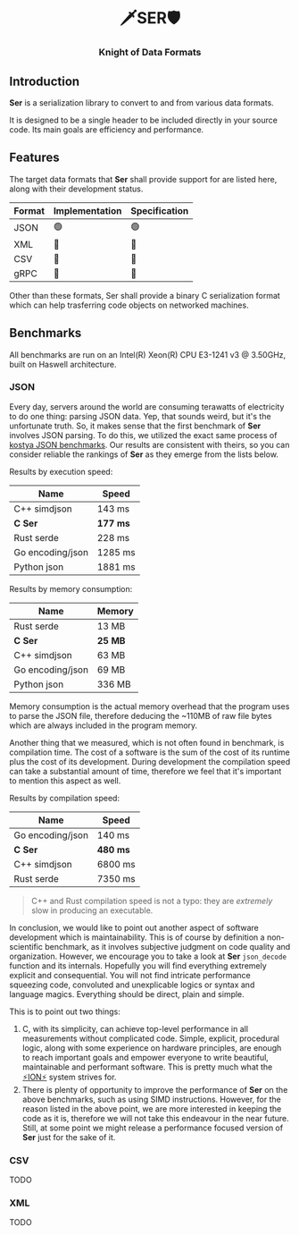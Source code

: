 <div align="center">
  <h1>🗡️SER🛡️</h1>
  <h3>Knight of Data Formats</h3>
</div>

## Introduction

**Ser** is a serialization library to convert to and from various data formats.

It is designed to be a single header to be included directly in your source code. Its
main goals are efficiency and performance.

## Features

The target data formats that **Ser** shall provide support for are listed here, along
with their development status.

| Format | Implementation | Specification |
|--------|----------------|---------------|
| JSON   |       🟢       |       🟢      |
| XML    |       🔴       |       🔴      |
| CSV    |       🔴       |       🔴      |
| gRPC   |       🔴       |       🔴      |

Other than these formats, Ser shall provide a binary C serialization format which
can help trasferring code objects on networked machines.

## Benchmarks

All benchmarks are run on an Intel(R) Xeon(R) CPU E3-1241 v3 @ 3.50GHz, built on
Haswell architecture.

### JSON

Every day, servers around the world are consuming terawatts of electricity to do one
thing: parsing JSON data. Yep, that sounds weird, but it's the unfortunate truth. So,
it makes sense that the first benchmark of **Ser** involves JSON parsing. To do this,
we utilized the exact same process of [kostya JSON benchmarks](
https://github.com/kostya/benchmarks?tab=readme-ov-file#json). Our results are
consistent with theirs, so you can consider reliable the rankings of **Ser** as they
emerge from the lists below.

Results by execution speed:

| Name                    | Speed       |
|-------------------------|-------------|
| C++     simdjson        | 143 ms      |
| **C     Ser**           | **177 ms**  |
| Rust    serde           | 228 ms      |
| Go      encoding/json   | 1285 ms     |
| Python  json            | 1881 ms     |

Results by memory consumption:

| Name                    | Memory    |
|-------------------------|-----------|
| Rust    serde           | 13 MB     |
| **C     Ser**           | **25 MB** |
| C++     simdjson        | 63 MB     |
| Go      encoding/json   | 69 MB     |
| Python  json            | 336 MB    |

Memory consumption is the actual memory overhead that the program uses to parse the
JSON file, therefore deducing the ~110MB of raw file bytes which are always included
in the program memory.

Another thing that we measured, which is not often found in benchmark, is compilation
time. The cost of a software is the sum of the cost of its runtime plus the cost of its
development. During development the compilation speed can take a substantial amount of 
time, therefore we feel that it's important to mention this aspect as well.

Results by compilation speed:

| Name                    | Speed       |
|-------------------------|-------------|
| Go      encoding/json   | 140 ms      |
| **C     Ser**           | **480 ms**  |
| C++     simdjson        | 6800 ms     |
| Rust    serde           | 7350 ms     |

> C++ and Rust compilation speed is not a typo: they are *extremely* slow in producing
> an executable.

In conclusion, we would like to point out another aspect of software development which
is maintainability. This is of course by definition a non-scientific benchmark, as it
involves subjective judgment on code quality and organization. However, we encourage
you to take a look at **Ser** `json_decode` function and its internals. Hopefully you
will find everything extremely explicit and consequential. You will not find intricate
performance squeezing code, convoluted and unexplicable logics or syntax and language
magics. Everything should be direct, plain and simple.

This is to point out two things:

  1. C, with its simplicity, can achieve top-level performance in all measurements
    without complicated code. Simple, explicit, procedural logic, along with some
    experience on hardware principles, are enough to reach important goals and empower
    everyone to write beautiful, maintainable and performant software. This is pretty
    much what the [⚡️ION⚡️](https://github.com/Pluvie/ion) system strives for.
  2. There is plenty of opportunity to improve the performance of **Ser** on the above
    benchmarks, such as using SIMD instructions. However, for the reason listed in the
    above point, we are more interested in keeping the code as it is, therefore we will
    not take this endeavour in the near future. Still, at some point we might release a
    performance focused version of **Ser** just for the sake of it.

### CSV

TODO

### XML

TODO

